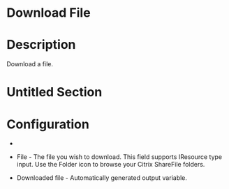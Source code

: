 ﻿# Download File

# Description

Download a file.

# Untitled Section

# Configuration

* 
* File - The file you wish to download. This field supports IResource type input. Use the Folder icon to browse your Citrix ShareFile folders.





* Downloaded file - Automatically generated output variable.

